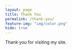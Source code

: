 ```yaml
---
layout: page
title: Thank You
permalink: /thank-you/
feature-img: "img/color.png"
hide: true
---
```


Thank you for visiting my site.
